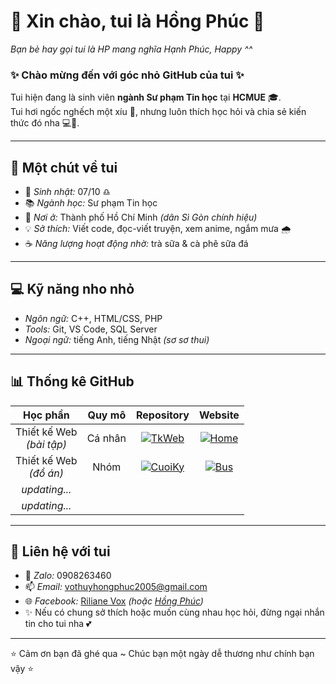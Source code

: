 # 🌸 Xin chào, tui là Hồng Phúc 🌸  
*Bạn bè hay gọi tui là HP mang nghĩa Hạnh Phúc, Happy ^^*

### ✨ Chào mừng đến với góc nhỏ GitHub của tui ✨  
Tui hiện đang là sinh viên **ngành Sư phạm Tin học** tại **HCMUE** 🎓.  
Tui hơi ngốc nghếch một xíu 🐰, nhưng luôn thích học hỏi và chia sẻ kiến thức đó nha 💻💖.  

---

## 🦋 Một chút về tui
- 🎂 *Sinh nhật:* 07/10 ♎
- 📚 *Ngành học:* Sư phạm Tin học
- 🌱 *Nơi ở:* Thành phố Hồ Chí Minh *(dân Sì Gòn chính hiệu)*
- 💡 *Sở thích:* Viết code, đọc-viết truyện, xem anime, ngắm mưa 🌧️
- ☕ *Năng lượng hoạt động nhờ:* trà sữa & cà phê sữa đá 

---

## 💻 Kỹ năng nho nhỏ
- *Ngôn ngữ:* C++, HTML/CSS, PHP
- *Tools:* Git, VS Code, SQL Server
- *Ngoại ngữ:* tiếng Anh, tiếng Nhật *(sơ sơ thui)*

---

## 📊 Thống kê GitHub
| Học phần |  Quy mô | Repository | Website |
|:---------:|:---------:|:---------:|:---------:|
| Thiết kế Web<br> *(bài tập)* |  Cá nhân | [![TkWeb](https://img.shields.io/badge/🎀_Repository-blue?style=for-the-badge)](https://github.com/Riliane05/2311COMP180201-TKWEB-49.01.103.068) | [![Home](https://img.shields.io/badge/🐻‍❄️_Website-FFB347?style=for-the-badge)](https://riliane05.github.io/2311COMP180201-TKWEB-49.01.103.068/#) |
| Thiết kế Web<br> *(đồ án)* | Nhóm | [![CuoiKy](https://img.shields.io/badge/🎀_Repository-blue?style=for-the-badge)](https://github.com/NguyenHuong2609/2311COMP180201-TKWEB-BTNHOM) | [![Bus](https://img.shields.io/badge/🐻‍❄️_Website-FFB347?style=for-the-badge)](https://nguyenhuong2609.github.io/2311COMP180201-TKWEB-BTNHOM/btnhom/html/trangbia.html) | 
| *updating...* |  |  |  |
| *updating...* |  |  |  |

---

## 🌸 Liên hệ với tui
- 📲 *Zalo:* 0908263460
- 📫 *Email:* [vothuyhongphuc2005@gmail.com](mailto:vothuyhongphuc2005@gmail.com)
- 🌐 *Facebook:* [Riliane Vox](https://www.facebook.com/riliane05/) *(hoặc [Hồng Phúc](https://www.facebook.com/hong.phuc.741251))*
- ✨ Nếu có chung sở thích hoặc muốn cùng nhau học hỏi, đừng ngại nhắn tin cho tui nha 💕  

---

⭐ Cảm ơn bạn đã ghé qua ~ Chúc bạn một ngày dễ thương như chính bạn vậy ⭐
